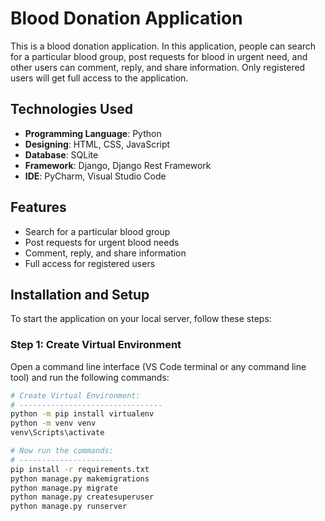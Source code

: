 # Blood Donation Application

This is a blood donation application. In this application, people can search for a particular blood group, post requests for blood in urgent need, and other users can comment, reply, and share information. Only registered users will get full access to the application.

## Technologies Used

- **Programming Language**: Python
- **Designing**: HTML, CSS, JavaScript
- **Database**: SQLite
- **Framework**: Django, Django Rest Framework
- **IDE**: PyCharm, Visual Studio Code

## Features

- Search for a particular blood group
- Post requests for urgent blood needs
- Comment, reply, and share information
- Full access for registered users

## Installation and Setup

To start the application on your local server, follow these steps:

### Step 1: Create Virtual Environment
Open a command line interface (VS Code terminal or any command line tool) and run the following commands:

```bash
# Create Virtual Environment:
# --------------------------------
python -m pip install virtualenv
python -m venv venv
venv\Scripts\activate

# Now run the commands:
# ---------------------
pip install -r requirements.txt
python manage.py makemigrations
python manage.py migrate
python manage.py createsuperuser
python manage.py runserver
